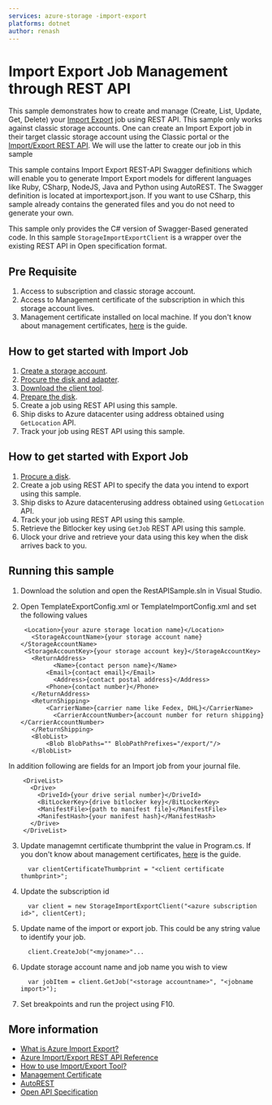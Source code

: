 ```yaml
---
services: azure-storage -import-export
platforms: dotnet
author: renash
---
```


# Import Export Job Management through REST API

This sample demonstrates how to create and manage (Create, List, Update, Get, Delete) your [Import Export](https://azure.microsoft.com/en-us/documentation/articles/storage-import-export-service/) job using REST API. This sample only works against classic storage accounts. One can create an Import Export job in their target classic storage account using the Classic portal or the [Import/Export REST API](https://msdn.microsoft.com/en-us/library/dn529096.aspx). We will use the latter to create our job in this sample 

This sample contains Import Export REST-API Swagger definitions which will enable you to generate Import Export models for different languages like Ruby, CSharp, NodeJS, Java and Python using AutoREST. The Swagger definition is located at importexport.json. If you want to use CSharp, this sample already contains the generated files and you do not need to generate your own.

This sample only provides the C# version of Swagger-Based generated code. In this sample `StorageImportExportClient` is a wrapper over the existing REST API in Open specification format.

## Pre Requisite
1. Access to subscription and classic storage account.
2. Access to Management certificate of the subscription in which this storage account lives.
3. Management certificate installed on local machine. If you don't know about management certificates, [here](https://azure.microsoft.com/en-us/documentation/articles/cloud-services-certs-create/) is the guide.

## How to get started with Import Job
1.	[Create a storage account](https://azure.microsoft.com/en-us/documentation/articles/storage-create-storage-account-classic-portal/#create-a-storage-account).
2.	[Procure the disk and adapter](https://azure.microsoft.com/en-us/documentation/articles/storage-import-export-service/#pre-requisites).
3.	[Download the client tool](http://go.microsoft.com/fwlink/?LinkID=301900&clcid=0x409).
4.	[Prepare the disk](https://msdn.microsoft.com/library/dn529089.aspx).
5.	Create a job using REST API using this sample.
6.	Ship disks to Azure datacenter using address obtained using `GetLocation` API.
7.	Track your job using REST API using this sample.

## How to get started with Export Job
1.	[Procure a disk](https://azure.microsoft.com/en-us/documentation/articles/storage-import-export-service/#pre-requisites).
2.	Create a job using REST API to specify the data you intend to export using this sample.
3.	Ship disks to Azure datacenterusing address obtained using `GetLocation` API.
4.	Track your job using REST API using this sample.
5.	Retrieve the Bitlocker key using `GetJob` REST API using this sample.
6.	Ulock your drive and retrieve your data using this key when the disk arrives back to you.

## Running this sample

1. Download the solution and open the RestAPISample.sln in Visual Studio.
2. Open TemplateExportConfig.xml or TemplateImportConfig.xml and set the following values


	    <Location>{your azure storage location name}</Location>
	      <StorageAccountName>{your storage account name}</StorageAccountName>
	    <StorageAccountKey>{your storage account key}</StorageAccountKey>
  	      <ReturnAddress>
    	        <Name>{contact person name}</Name>
      	      <Email>{contact email}</Email>
        	    <Address>{contact postal address}</Address>
          	  <Phone>{contact number}</Phone>
          </ReturnAddress>
          <ReturnShipping>
              <CarrierName>{carrier name like Fedex, DHL}</CarrierName>
    	        <CarrierAccountNumber>{account number for return shipping}</CarrierAccountNumber>
          </ReturnShipping>
          <BlobList>
              <Blob BlobPaths="" BlobPathPrefixes="/export/"/>
          </BlobList>

In addition following are fields for an Import job from your journal file.

	    <DriveList>
	      <Drive>
	        <DriveId>{your drive serial number}</DriveId>
	        <BitLockerKey>{drive bitlocker key}</BitLockerKey>
	        <ManifestFile>{path to manifest file}</ManifestFile>
	        <ManifestHash>{your manifest hash}</ManifestHash>
	      </Drive>
	    </DriveList>

3. Update managemnt certificate thumbprint the value in Program.cs. If you don't know about management certificates, [here](https://azure.microsoft.com/en-us/documentation/articles/cloud-services-certs-create/) is the guide.

	     var clientCertificateThumbprint = "<client certificate thumbprint>";

4. Update the subscription id

  	     var client = new StorageImportExportClient("<azure subscription id>", clientCert);

5. Update name of the import or export job. This could be any string value to identify your job.

  	     client.CreateJob("<myjoname>"...

6. Update  storage account name and job name you wish to view

  	     var jobItem = client.GetJob("<storage accountname>", "<jobname import>");

4. Set breakpoints and run the project using F10.

## More information
- [What is Azure Import Export?](https://azure.microsoft.com/en-us/documentation/articles/storage-import-export-service/)
- [Azure Import/Export REST API Reference](https://msdn.microsoft.com/en-us/library/dn529087.aspx)
- [How to use Import/Export Tool?](https://msdn.microsoft.com/en-us/library/dn529093.aspx)
- [Management Certificate](https://azure.microsoft.com/en-us/documentation/articles/cloud-services-certs-create/)
- [AutoREST](https://github.com/Azure/autorest/blob/master/README.md)
- [Open API Specification](https://github.com/OAI/OpenAPI-Specification/blob/master/README.md)
